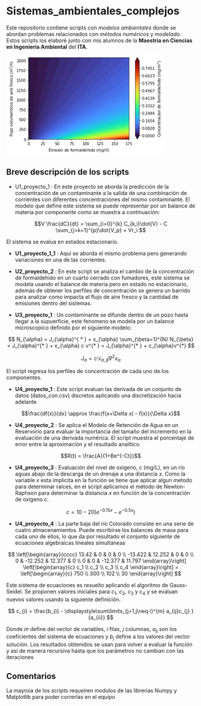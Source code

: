 # Sistemas_ambientales_complejos
Este repositorio contiene scripts con *modelos ambientales* donde se abordan problemas relacionados con *métodos numéricos* y *modelado*. Estos scripts los elaboré junto con mis alumnos de la **Maestria en Ciencias en Ingenieria Ambiental** del **ITA**.

<img src = emisiones.jpg>

## Breve descripción de los scripts
* U1_proyecto_1 : En este proyecto se aborda la predicción de la concentración de un contaminante a la salida de una combinación de corrientes con diferentes concentraciones del mismo contaminante. El modelo que define este sistema se puede representar por un balance de materia por componente como se muestra a continuación:
  
$$V \frac{dC}{dt} = \sum_{i=0}^{k} C_{k,i}\dot{V} - C \sum_{j=k+1}^{p}\dot{V_p} + Vr_i $$

El sistema se evalua en estados estacionario.

* **U1_proyecto_1_1** : Aquí se aborda el mismo problema pero generando variaciones en una de las corrientes.
  
* **U2_proyecto_2** : En este script se analiza el cambio de la concentración de formaldehido en un cuarto cerrado con fumadores, este sistema se modela usando el balance de materia pero en estado no estacionario, además de obtener los perfiles de concentración se genera un barrido para analizar como impacta el flujo de aire fresco y la cantidad de emisiones dentro del sistemas.
  
* **U3_proyecto_1** : Un contaminante se difunde dentro de un pozo hasta llegar a la supuerficie, este fenomeno se modela por un balance microscopico definido por el siguiente modelo:

$$ N_{\alpha} = J_{\alpha}^{ * } + x_{\alpha} \sum_{\beta=1}^{N} N_{\beta} = J_{\alpha}^{* } + x_{\alpha} c v^{* } = J_{\alpha}^{* } + c_{\alpha}v^{*} $$

$$ J_{\alpha} = c \mathcal{D}_ {\alpha,\beta} \nabla^2 x_{\alpha}$$

El script regresa los perfiles de concentración de cada uno de los componentes.

* **U4_proyecto_1** : Este script evaluan las derivada de un conjunto de datos (datos_con.csv) discretos aplicando una discretización hacia adelante

$$\frac{df(x)}{dx} \approx \frac{f(x+\Delta x) - f(x)}{\Delta x}$$
  
* **U4_proyecto_2** : Se aplica el Modelo de Retención de Agua en un Reservorio para evaluar la importancia del tamaño del incremento en la evaluación de una derivada numérica. El script muestra el porcentaje de error entre la aproximación y el resultado analitico.

$$R(t) = \frac{A}{1+Be^{-Ct}}$$

* **U4_proyecto_3** : Evaluación del nivel de oxígeno, $c$ (mg/L), en un río aguas abajo de la descarga de un drenaje a una distancia $x$. Como la variable $x$ esta implicita en la función se tiene que aplicar algun metodo para determinar raíces, en el script aplicamos el método de Newton-Raphson para determinar la distancia $x$ en función de la concentración de oxígeno $c$.

$$c=10-20(e^{-0.15x}-e^{-0.5x})$$

* **U4_proyecto_4** : La parte baja del río Colorado consiste en una serie de cuatro almacenamientos. Puede escribirse los balances de masa para cada uno de ellos, lo que da por resultado el conjunto siguiente de ecuaciones algebraicas lineales simultáneas

$$
\left[\begin{array}{cccc}
13.42 & 0 & 0 & 0 \\
-13.422 & 12.252 & 0 & 0 \\
0 & -12.252 & 12.377 & 0 \\
0 & 0 & -12.377 & 11.797
\end{array}\right]
\left[\begin{array}{c}
c_1 \\ 
c_2 \\ 
c_3 \\ 
c_4
\end{array}\right] =
\left[\begin{array}{c}
750 \\ 
300 \\ 
102 \\ 
30
\end{array}\right]
$$

Este sistema de ecuaciones es resuelto aplicando el algoritmo de Gauss-Seidel. Se proponen valores iniciales para $c_1$, $c_2$, $c_3$ y $c_4$ y se evaluan nuevos valores usando la siguiente definición.

$$
c_{i} = \frac{b_{i} - \displaystyle\sum\limits_{j=1,j\neq i}^{m} a_{ij}c_{j} }{a_{ii}}
$$

Donde $m$ define del vector de variables, $i$ filas, $j$ columnas, $a_{ij}$ son los coeficientes del sistema de ecuaciones y $b_j$ define a los valores del vector solución. Los resultados obtenidos se usan para volver a evaluar la función y así de manera recursiva hasta que los parámetros no cambian con las iteraciones

## Comentarios
La mayroia de los scripts requeiren modulos de las librerias Numpy y Matplotlib para poder correrlas en el equipo
